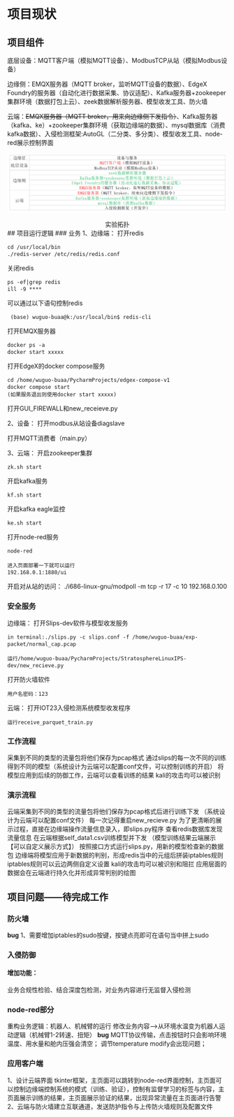 # 项目现状
## 项目组件
底层设备：MQTT客户端（模拟MQTT设备）、ModbusTCP从站（模拟Modbus设备）

边缘侧：EMQX服务器（MQTT broker，监听MQTT设备的数据）、EdgeX Foundry的服务器（自动化进行数据采集、协议适配）、Kafka服务器+zookeeper集群环境（数据打包上云）、zeek数据解析服务器、模型收发工具、防火墙

云端：~~EMQX服务器（MQTT broker，用来向边缘侧下发指令）~~、Kafka服务器（kafka、ke）+zookeeper集群环境（获取边缘端的数据）、mysql数据库（消费kafka数据）、入侵检测框架:AutoGL（二分类、多分类）、模型收发工具、node-red展示控制界面

![](assets/边缘分层.png)
<center>实验拓扑</center>
## 项目运行逻辑
### 业务
1、边缘端：
打开redis

    cd /usr/local/bin  
    ./redis-server /etc/redis/redis.conf  

关闭redis

    ps -ef|grep redis  
    ill -9 ****  

可以通过以下语句控制redis

     (base) wuguo-buaa@k:/usr/local/bin$ redis-cli

打开EMQX服务器

    docker ps -a
    docker start xxxxx

打开EdgeX的docker compose服务

    cd /home/wuguo-buaa/PycharmProjects/edgex-compose-v1
    docker compose start
    (如果服务退出则使用docker start xxxxx)

打开GUI_FIREWALL和new_receieve.py

2、设备：
打开modbus从站设备diagslave

打开MQTT消费者（main.py）

3、云端：
开启zookeeper集群

    zk.sh start

开启kafka服务

    kf.sh start

开启kafka eagle监控

    ke.sh start

打开node-red服务

    node-red

    进入页面部署一下就可以运行
    192.168.0.1:1880/ui

开启对从站的访问：
./i686-linux-gnu/modpoll -m tcp -r 17 -c 10 192.168.0.100

### 安全服务
边缘端：
打开Slips-dev软件与模型收发服务

    in terminal:./slips.py -c slips.conf -f /home/wuguo-buaa/exp-packet/normal_cap.pcap

    运行/home/wuguo-buaa/PycharmProjects/StratosphereLinuxIPS-dev/new_recieve.py

打开防火墙软件

    用户名密码：123

云端：
打开IOT23入侵检测系统模型收发程序

    运行receive_parquet_train.py

### 工作流程
采集到不同的类型的流量包将他们保存为pcap格式
通过slips的每一次不同的训练得到不同的模型（系统设计为云端可以配置conf文件，可以控制训练的开启）
将模型应用到后续的防御工作，云端可以查看训练的结果
kali的攻击均可以被识别

### 演示流程
云端采集到不同的类型的流量包将他们保存为pcap格式后进行训练下发
（系统设计为云端可以配置conf文件）
每一次记得重启new_recieve.py
为了更清晰的展示过程，直接在边缘端操作流量信息录入，即slips.py程序
查看redis数据库发现流量信息
在云端根据self_data1.csv训练模型并下发
（模型训练结果云端展示【可以自定义展示方式】）
按照接口方式运行slips.py，用新的模型检查新的数据包
边缘端将模型应用于新数据的判别，形成redis当中的元组后拼装iptables规则
iptables规则可以云边两侧自定义设置
kali的攻击均可以被识别和阻拦
应用层面的数据会在云端进行持久化并形成异常判别的绘图

## 项目问题——待完成工作
### 防火墙
**bug**
1、需要增加iptables的sudo按键，按键点亮即可在语句当中拼上sudo

### 入侵防御
#### 增加功能：
业务合规性检验、结合深度包检测，对业务内容进行无监督入侵检测

### node-red部分
重构业务逻辑：机器人、机械臂的运行
修改业务内容-->从环境水温变为机器人运动逻辑（机械臂1-2转速、扭矩）
**bug**
MQTT协议传输，点击按钮时只会影响环境温度、用水量和舱内压强会清空；
调节temperature modify会出现问题；

### 应用客户端
1、设计云端界面
tkinter框架，主页面可以跳转到node-red界面控制，主页面可以控制边缘端控制系统的模式（训练、验证），控制有监督学习的标签与内容，主页面展示训练的结果，主页面展示验证的结果，出现异常流量在主页面进行告警
2、云端与防火墙建立互联通道，发送防护指令与上传防火墙规则及配置文件
